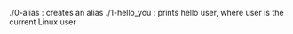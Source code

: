 ./0-alias : creates an alias
./1-hello_you : prints hello user, where user is the current Linux user
